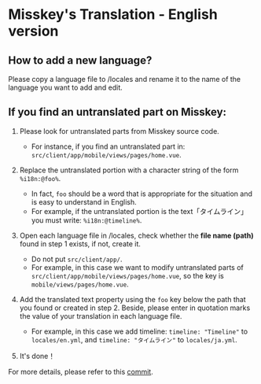 Misskey's Translation - English version
============

How to add a new language?
----------------------
Please copy a language file to /locales and rename it to the name of the language you want to add and edit.

If you find an untranslated part on Misskey:
-------------------------------

1. Please look for untranslated parts from Misskey source code.
	- For instance, if you find an untranslated part in: `src/client/app/mobile/views/pages/home.vue`.

2. Replace the untranslated portion with a character string of the form `%i18n:@foo%`.
	- In fact, `foo` should be a word that is appropriate for the situation and is easy to understand in English.
	- For example, if the untranslated portion is the text「タイムライン」you must write: `%i18n:@timeline%`.

3. Open each language file in /locales, check whether the <strong>file name (path)</strong> found in step 1 exists, if not, create it.
	- Do not put `src/client/app/`.
	- For example, in this case we want to modify untranslated parts of `src/client/app/mobile/views/pages/home.vue`, so the key is `mobile/views/pages/home.vue`.

4. Add the translated text property using the `foo` key below the path that you found or created in step 2. Beside, please enter in quotation marks the value of your translation in each language file.
	-   For example, in this case we add timeline: `timeline: "Timeline"` to `locales/en.yml`, and `timeline: "タイムライン"` to `locales/ja.yml`.

5. It's done！

For more details, please refer to this [commit](https://github.com/syuilo/misskey/commit/10f6d5980fa7692ccb45fbc5f843458b69b7607c).
